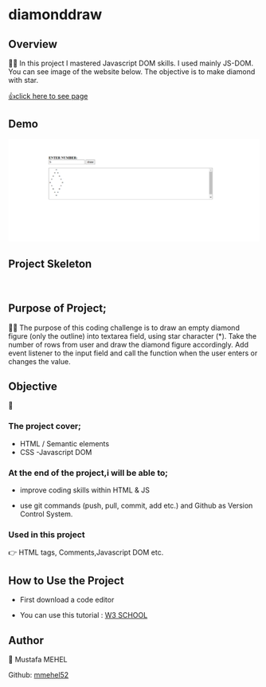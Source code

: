 # diamonddraw
## Overview

👨‍💻 In this project I mastered Javascript DOM skills. I used mainly JS-DOM. You can see image of the website below. The objective is to make diamond with star.

 [👍click here to see page]()
 
## Demo
<img src="https://github.com/mmehel52/diamonddraw/blob/main/1.png" width="900"/>


## Project Skeleton

<img src="" width="900"/>

      
## Purpose of Project;
👨‍💻 The purpose of this coding challenge is to draw an empty diamond figure (only the outline) into textarea field, using star character (*). Take the number of rows from user and draw the diamond figure accordingly. Add event listener to the input field and call the function when the user enters or changes the value.
## Objective
 🎯
### The project cover;

- HTML / Semantic elements
- CSS
 -Javascript DOM
### At the end of the project,i will be able to;
- improve coding skills within HTML & JS 

- use git commands (push, pull, commit, add etc.) and Github as Version Control System.

### Used in this project
👉 HTML tags, Comments,Javascript DOM etc.

##  How to Use the Project
* First download a code editor

* You can use this tutorial : [W3 SCHOOL](https://www.w3schools.com/html/html_images.asp)

## Author
👤 Mustafa MEHEL


Github: [mmehel52](https://github.com/mmehel52)

